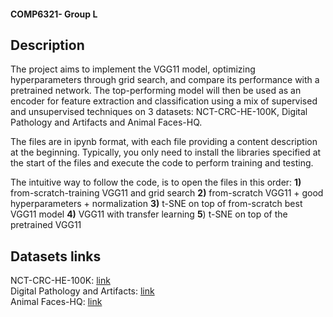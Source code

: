 #### COMP6321- Group L

## Description
The project aims to implement the VGG11 model, optimizing hyperparameters through grid search, and compare its performance with a pretrained network. The top-performing model will then be used as an encoder for feature extraction and classification using a mix of supervised and unsupervised techniques on 3 datasets: NCT-CRC-HE-100K, Digital Pathology and Artifacts and Animal Faces-HQ. <br>

The files are in ipynb format, with each file providing a content description at the beginning. Typically, you only need to install the libraries specified at the start of the files and execute the code to perform training and testing.

The intuitive way to follow the code, is to open the files in this order: **1)** from-scratch-training VGG11 and grid search **2)** from-scratch VGG11 + good hyperparameters + normalization **3)** t-SNE on top of from-scratch best VGG11 model **4)** VGG11 with transfer learning **5**) t-SNE on top of the pretrained VGG11
 


## Datasets links
NCT-CRC-HE-100K: [link](https://1drv.ms/u/s!AilzKc-njjP7mN0NOZvxl0TPAUxmig?e=K0TpeX) <br>
Digital Pathology and Artifacts:  [link](https://1drv.ms/u/s!AilzKc-njjP7mN0M_LjB5xeAydDsrA?e=0obzsx) <br>
Animal Faces-HQ: [link](https://1drv.ms/u/s!AilzKc-njjP7mN0LqoRZvUYONY9sbQ?e=wxWbip)
